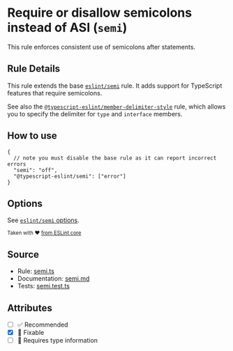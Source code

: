 # Require or disallow semicolons instead of ASI (`semi`)

This rule enforces consistent use of semicolons after statements.

## Rule Details

This rule extends the base [`eslint/semi`](https://eslint.org/docs/rules/semi) rule.
It adds support for TypeScript features that require semicolons.

See also the [`@typescript-eslint/member-delimiter-style`](member-delimiter-style.md) rule, which allows you to specify the delimiter for `type` and `interface` members.

## How to use

```jsonc
{
  // note you must disable the base rule as it can report incorrect errors
  "semi": "off",
  "@typescript-eslint/semi": ["error"]
}
```

## Options

See [`eslint/semi` options](https://eslint.org/docs/rules/semi#options).

<sup>

Taken with ❤️ [from ESLint core](https://github.com/eslint/eslint/blob/main/docs/rules/semi.md)

</sup>

## Source

- Rule: [semi.ts](https://github.com/typescript-eslint/typescript-eslint/blob/main/packages/eslint-plugin/src/rules/semi.ts)
- Documentation: [semi.md](https://github.com/typescript-eslint/typescript-eslint/blob/main/packages/eslint-plugin/docs/rules/semi.md)
- Tests: [semi.test.ts](https://github.com/typescript-eslint/typescript-eslint/blob/main/packages/eslint-plugin/tests/rules/semi.test.ts)

## Attributes

- [ ] ✅ Recommended
- [x] 🔧 Fixable
- [ ] 💭 Requires type information

